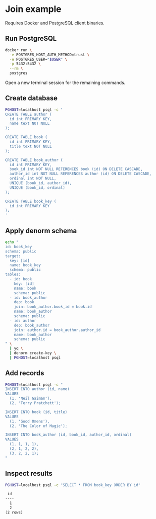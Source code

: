 # Join example

Requires Docker and PostgreSQL client binaries.

## Run PostgreSQL

```sh
docker run \
  -e POSTGRES_HOST_AUTH_METHOD=trust \
  -e POSTGRES_USER="$USER" \
  -p 5432:5432 \
  --rm \
  postgres
```

Open a new terminal session for the remaining commands.

## Create database

```sh
PGHOST=localhost psql -c '
CREATE TABLE author (
  id int PRIMARY KEY,
  name text NOT NULL
);

CREATE TABLE book (
  id int PRIMARY KEY,
  title text NOT NULL
);

CREATE TABLE book_author (
  id int PRIMARY KEY,
  book_id int NOT NULL REFERENCES book (id) ON DELETE CASCADE,
  author_id int NOT NULL REFERENCES author (id) ON DELETE CASCADE,
  ordinal int NOT NULL,
  UNIQUE (book_id, author_id),
  UNIQUE (book_id, ordinal)
);

CREATE TABLE book_key (
  id int PRIMARY KEY
);
'
```

## Apply denorm schema

```sh
echo "
id: book_key
schema: public
target:
  key: [id]
  name: book_key
  schema: public
tables:
  - id: book
    key: [id]
    name: book
    schema: public
  - id: book_author
    dep: book
    join: book_author.book_id = book.id
    name: book_author
    schema: public
  - id: author
    dep: book_author
    join: author.id = book_author.author_id
    name: book_author
    schema: public
" \
  | yq \
  | denorm create-key \
  | PGHOST=localhost psql
```

## Add records

```sh
PGHOST=localhost psql -c "
INSERT INTO author (id, name)
VALUES
  (1, 'Neil Gaiman'),
  (2, 'Terry Pratchett');

INSERT INTO book (id, title)
VALUES
  (1, 'Good Omens'),
  (2, 'The Color of Magic');

INSERT INTO book_author (id, book_id, author_id, ordinal)
VALUES
  (1, 1, 1, 1),
  (2, 1, 2, 2),
  (3, 2, 2, 1);
"
```

## Inspect results

```sh
PGHOST=localhost psql -c "SELECT * FROM book_key ORDER BY id"
```

```txt
 id
----
  1
  2
(2 rows)
```
